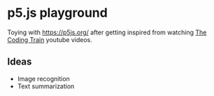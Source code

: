 # p5.js playground
Toying with https://p5js.org/ after getting inspired from watching [The Coding Train](https://www.youtube.com/channel/UCvjgXvBlbQiydffZU7m1_aw) youtube videos.

## Ideas
- Image recognition
- Text summarization